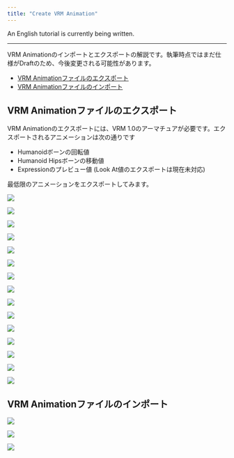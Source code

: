 ```yaml
---
title: "Create VRM Animation"
---
```


An English tutorial is currently being written.

---

VRM Animationのインポートとエクスポートの解説です。執筆時点ではまだ仕様がDraftのため、今後変更される可能性があります。

<!-- TableOfContentsの設定は自動でやりたい -->

- [VRM Animationファイルのエクスポート](#vrm-animationファイルのエクスポート)
- [VRM Animationファイルのインポート](#vrm-animationファイルのインポート)

## VRM Animationファイルのエクスポート

VRM Animationのエクスポートには、VRM 1.0のアーマチュアが必要です。エクスポートされるアニメーションは次の通りです

- Humanoidボーンの回転値
- Humanoid Hipsボーンの移動値
- Expressionのプレビュー値
  (Look At値のエクスポートは現在未対応)

最低限のアニメーションをエクスポートしてみます。

![](1.ja.png)

![](2.ja.png)

![](3.ja.png)

![](4.ja.png)

![](5.ja.png)

![](6.ja.png)

![](7.ja.png)

![](8.ja.png)

![](9.ja.png)

![](10.ja.png)

![](11.ja.png)

![](12.ja.png)

![](13.ja.png)

![](14.ja.png)

![](15.ja.png)

## VRM Animationファイルのインポート

![](16.ja.png)

![](17.ja.png)

![](18.ja.png)

